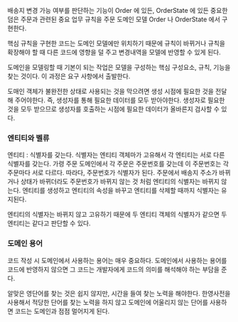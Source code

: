 배송지 변경 가능 여부를 판단하는 기능이 Order 에 있든, OrderState 에 있든 중요한 덤은
주문과 관련된 중요 업무 규칙을 주문 도메인 모델 Order 나 OrderState 에서 구현한다.

핵심 규칙을 구현한 코드는 도메인 모델에만 위치하기 때문에 규칙이 바뀌거나 규칙을 확장해야 할 때
다른 코드에 영향을 덜 주고 변경내역을 모델에 반영할 수 있게 된다.

도메인을 모델링할 때 기본이 되는 작업은 모델을 구성하는 핵심 구성요소, 규칙, 기능을 찾는 것이다.
이 과정은 요구 사항에서 출발한다.



도매인 객체가 불완전한 상태로 사용되는 것을 막으려면 생성 시점에 필요한 것을 전달해 주어야한다.
즉, 생성자를 통해 필요한 데이터를 모두 받아야한다.
생성자로 필요한 것을 모두 받으므로 생성자를 호출하는 시점에 필요한 데이터가 올바른지 검사할 수 있다.

### 엔티티와 벨류

엔티티 : 식별자를 갖는다. 식별자는 엔티티 객체마가 고유해서 각 엔티티는 서로 다른 식별자를 갖는다.
가령 주문 도메인에서 각 주문은 주문번호를 갖는데 이 주문번호는 각 주문마다 서로 다르다. 따라다, 주문번호가
식별자가 된다. 주문에서 배송지 주소가 바뀌거나 상태가 바뀌더라도 주문번호가 바뀌지 않는 것 처럼
엔티티의 식별자는 바뀌지 않는다. 엔티티를 생성하고 엔티티의 속성을 바꾸고 엔티티를 삭제할 때까지 식별자는 유지된다.

엔티티의 식별자는 바뀌지 않고 고유하기 때문에 두 엔티티 객체의 식별자가 같으면 두 엔티티는 같다고 판단할 수 있다.



### 도메인 용어
코드 작성 시 도메인에서 사용하는 용어는 매우 중요하다. 도메인에서 사용하는 용어를 코드에 반영하지 않으면
그 코드는 개발자에게 코드의 의미를 해석해야 하는 부담을 준다.

알맞은 영단어를 찾는 것은 쉽지 않지만, 시간을 들여 찾는 노력을 해야한다. 한영사전을 사용해서
적당한 단어를 찾는 노력을 하지 않고 도메인에 어울리지 않는 단어를 사용하면 코드는 도메인과 점점 멀어지게 된다.